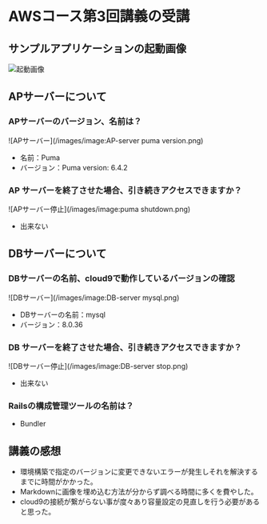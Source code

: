 # AWSコース第3回講義の受講

## サンプルアプリケーションの起動画像
![起動画像](/images/image:fruits.png)
## APサーバーについて

### APサーバーのバージョン、名前は？
![APサーバー](/images/image:AP-server puma version.png)
* 名前：Puma
* バージョン：Puma version: 6.4.2 

### AP サーバーを終了させた場合、引き続きアクセスできますか？　
![APサーバー停止](/images/image:puma shutdown.png)
* 出来ない

## DBサーバーについて

### DBサーバーの名前、cloud9で動作しているバージョンの確認
![DBサーバー](/images/image:DB-server mysql.png)
* DBサーバーの名前：mysql
* バージョン：8.0.36

### DB サーバーを終了させた場合、引き続きアクセスできますか？
![DBサーバー停止](/images/image:DB-server stop.png)
* 出来ない

### Railsの構成管理ツールの名前は？
* Bundler 

## 講義の感想

* 環境構築で指定のバージョンに変更できないエラーが発生しそれを解決するまでに時間がかかった。
* Markdownに画像を埋め込む方法が分からず調べる時間に多くを費やした。
* cloud9の接続が繋がらない事が度々あり容量設定の見直しを行う必要があると思った。
